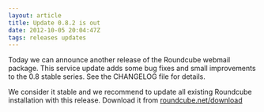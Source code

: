 ```yaml
---
layout: article
title: Update 0.8.2 is out
date: 2012-10-05 20:04:47Z
tags: releases updates
---
```

Today we can announce another release of the Roundcube webmail package. This service update adds some bug fixes and small improvements to the 0.8 stable series. See the CHANGELOG file for details.

We consider it stable and we recommend to update all existing Roundcube installation with this release. Download it from [roundcube.net/download](https://roundcube.net/download)

